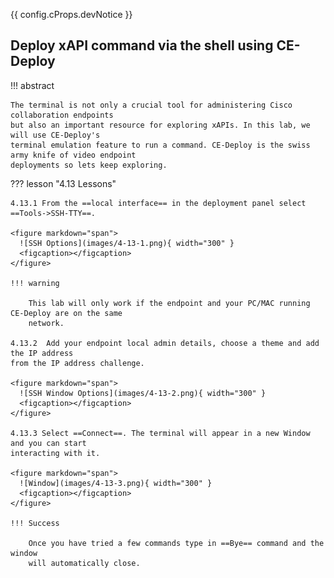 {{ config.cProps.devNotice }}
## Deploy xAPI command via the shell using CE-Deploy

!!! abstract

    The terminal is not only a crucial tool for administering Cisco collaboration endpoints 
    but also an important resource for exploring xAPIs. In this lab, we will use CE-Deploy's 
    terminal emulation feature to run a command. CE-Deploy is the swiss army knife of video endpoint
    deployments so lets keep exploring.

??? lesson "4.13 Lessons"

    4.13.1 From the ==local interface== in the deployment panel select ==Tools->SSH-TTY==.
    
    <figure markdown="span">
      ![SSH Options](images/4-13-1.png){ width="300" }
      <figcaption></figcaption>
    </figure>

    !!! warning

        This lab will only work if the endpoint and your PC/MAC running CE-Deploy are on the same 
        network.
    
    4.13.2  Add your endpoint local admin details, choose a theme and add the IP address 
    from the IP address challenge. 
    
    <figure markdown="span">
      ![SSH Window Options](images/4-13-2.png){ width="300" }
      <figcaption></figcaption>
    </figure>
    
    4.13.3 Select ==Connect==. The terminal will appear in a new Window and you can start 
    interacting with it.
    
    <figure markdown="span">
      ![Window](images/4-13-3.png){ width="300" }
      <figcaption></figcaption>
    </figure>

    !!! Success
    
        Once you have tried a few commands type in ==Bye== command and the window 
        will automatically close.